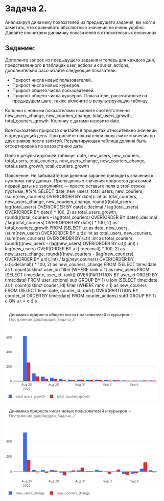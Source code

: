 # **Задача 2.**

Анализируя динамику показателей из предыдущего задания, вы могли заметить, что сравнивать абсолютные значения не очень удобно. Давайте посчитаем динамику показателей в относительных величинах.

## **Задание:**

Дополните запрос из предыдущего задания и теперь для каждого дня, представленного в таблицах user_actions и courier_actions, дополнительно рассчитайте следующие показатели:

*	Прирост числа новых пользователей.
*	Прирост числа новых курьеров.
*	Прирост общего числа пользователей.
*	Прирост общего числа курьеров.
Показатели, рассчитанные на предыдущем шаге, также включите в результирующую таблицу.

Колонки с новыми показателями назовите соответственно new_users_change, new_couriers_change, total_users_growth, total_couriers_growth. Колонку с датами назовите date.

Все показатели прироста считайте в процентах относительно значений в предыдущий день. При расчёте показателей округляйте значения до двух знаков после запятой.
Результирующая таблица должна быть отсортирована по возрастанию даты.

Поля в результирующей таблице:
date, new_users, new_couriers, total_users, total_couriers, new_users_change, new_couriers_change, total_users_growth, total_couriers_growth

Пояснение:
Не забывайте при делении заранее приводить значения к нужному типу данных. Пропущенные значения приростов для самой первой даты не заполняйте — просто оставьте поля в этой строке пустыми.
#%%
SELECT
    date,
    new_users,
    total_users,
    new_couriers,
    (sum(new_couriers) OVER(ORDER BY date))::int as total_couriers,
    new_users_change,
    new_couriers_change,
    round(((total_users - lag(total_users) OVER(ORDER BY date))::decimal / lag(total_users) OVER(ORDER BY date)) * 100, 2) as total_users_growth,
    round(((total_couriers - lag(total_couriers) OVER(ORDER BY date))::decimal / lag(total_couriers) OVER(ORDER BY date)) * 100, 2) as total_couriers_growth
FROM
(SELECT u.t as date,
       new_users,
       (sum(new_users) OVER(ORDER BY u.t))::int as total_users,
       new_couriers,
       (sum(new_couriers) OVER(ORDER BY u.t))::int as total_couriers,
       round((((new_users - (lag(new_users) OVER(ORDER BY u.t))::int) / lag(new_users) OVER(ORDER BY u.t)::decimal)) * 100, 2)  as new_users_change,
       round((((new_couriers - (lag(new_couriers) OVER(ORDER BY u.t))::int) / lag(new_couriers) OVER(ORDER BY u.t)::decimal)) * 100, 2) as new_couriers_change
FROM   (SELECT time::date as t,
               count(distinct user_id) filter (WHERE rank = 1) as new_users
        FROM   (SELECT time::date,
                       user_id,
                       rank() OVER(PARTITION BY user_id
                                   ORDER BY time::date)
                FROM   user_actions) sub
        GROUP BY 1) u join (SELECT time::date as t,
                           count(distinct courier_id) filter (WHERE rank = 1) as new_couriers
                    FROM   (SELECT time::date,
                                   courier_id,
                                   rank() OVER(PARTITION BY courier_id
                                               ORDER BY time::date)
                            FROM   courier_actions) sub1
                    GROUP BY 1) c
        ON u.t = c.t) s

![test](task_2_1.png)

![test](task_2_2.png)

